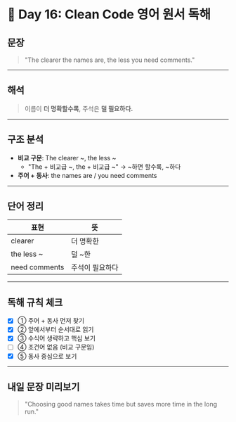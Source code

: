 # 📘 Day 16: Clean Code 영어 원서 독해

## 문장

> "The clearer the names are, the less you need comments."

---

## 해석

> 이름이 **더 명확할수록**, 주석은 **덜 필요하다.**

---

## 구조 분석

- **비교 구문**: The clearer ~, the less ~
  - "The + 비교급 ~, the + 비교급 ~" → ~하면 할수록, ~하다
- **주어 + 동사**: the names are / you need comments

---

## 단어 정리

| 표현          | 뜻              |
| ------------- | --------------- |
| clearer       | 더 명확한       |
| the less ~    | 덜 ~한          |
| need comments | 주석이 필요하다 |

---

## 독해 규칙 체크

- [x] ① 주어 + 동사 먼저 찾기
- [x] ② 앞에서부터 순서대로 읽기
- [x] ③ 수식어 생략하고 핵심 보기
- [ ] ④ 조건어 없음 (비교 구문임)
- [x] ⑤ 동사 중심으로 보기

---

## 내일 문장 미리보기

> "Choosing good names takes time but saves more time in the long run."
